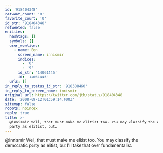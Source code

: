 ```yaml
---
id: '918404348'
retweet_count: '0'
favorite_count: '0'
id_str: '918404348'
retweeted: false
entities:
  hashtags: []
  symbols: []
  user_mentions:
    - name: Ben
      screen_name: innismir
      indices:
        - '0'
        - '9'
      id_str: '14061445'
      id: '14061445'
  urls: []
in_reply_to_status_id_str: '918388460'
in_reply_to_screen_name: innismir
original_url: https://twitter.com/jth/status/918404348
date: '2008-09-12T01:59:14.000Z'
sitemap: false
robots: noindex
reply: true
title: >-
  @innismir Well, that must make me elitist too. You may classify the democratic
  party as elitist, but…
---
```


@innismir Well, that must make me elitist too. You may classify the democratic party as elitist, but I'll take that over fundamentalist.